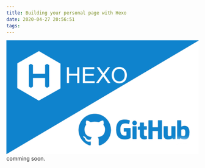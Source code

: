 ```yaml
---
title: Building your personal page with Hexo
date: 2020-04-27 20:56:51
tags:
---
```

![](/Post-Resources/Hexo/Cover.png "Hexo")
comming soon.